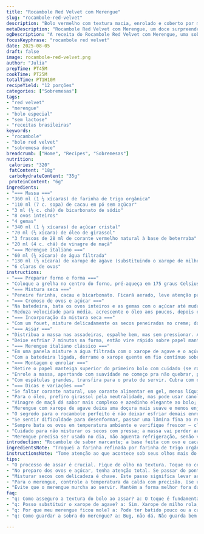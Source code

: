 ```yaml
---
title: "Rocambole Red Velvet com Merengue"
slug: "rocambole-red-velvet"
description: "Bolo vermelho com textura macia, enrolado e coberto por merengue italiano firme. Receita adaptada com farinha de trigo orgânica e mais cacau, cor vibrante com corante natural de beterraba. Sobremesa que exige atenção ao ponto da massa e do ponto do merengue. Tem toque levemente ácido do vinagre de maçã. Ideal para quem quer fugir do comum, sem lactose e sem castanhas, mas com sabor que não deixa a desejar. Cobertura sedosa e brilhante, toque final que chama atenção e dura horas sem murchar."
metaDescription: "Rocambole Red Velvet com Merengue, um doce surpreendente. Textura leve e vibrante. Ideal para fugir do básico e impressionar."
ogDescription: "A receita do Rocambole Red Velvet com Merengue, uma sobremesa única e deliciosa, que encanta com sua cor e sabor marcantes."
focusKeyphrase: "rocambole red velvet"
date: 2025-08-05
draft: false
image: rocambole-red-velvet.png
author: "Julia"
prepTime: PT45M
cookTime: PT25M
totalTime: PT1H10M
recipeYield: "12 porções"
categories: ["Sobremesas"]
tags:
- "red velvet"
- "merengue"
- "bolo especial"
- "sem lactose"
- "receitas brasileiras"
keywords:
- "rocambole"
- "bolo red velvet"
- "sobremesa doce"
breadcrumb: ["Home", "Recipes", "Sobremesas"]
nutrition: 
 calories: "320"
 fatContent: "18g"
 carbohydrateContent: "35g"
 proteinContent: "6g"
ingredients:
- "=== Massa ==="
- "360 ml (1 ½ xícaras) de farinha de trigo orgânica"
- "110 ml (7 c. sopa) de cacau em pó sem açúcar"
- "3 ml (½ c. chá) de bicarbonato de sódio"
- "8 ovos inteiros"
- "4 gemas"
- "340 ml (1 ½ xícaras) de açúcar cristal"
- "70 ml (⅓ xícara) de óleo de girassol"
- "3 frascos de 28 ml de corante vermelho natural à base de beterraba"
- "20 ml (4 c. chá) de vinagre de maçã"
- "=== Merengue italiano ==="
- "60 ml (¼ xícara) de água filtrada"
- "130 ml (½ xícara) de xarope de agave (substituindo o xarope de milho)"
- "6 claras de ovos"
instructions:
- "=== Preparar forno e forma ==="
- "Coloque a grelha no centro do forno, pré-aqueça em 175 graus Celsius; forre duas assadeiras grandes com papel manteiga, unte generosamente com manteiga vegetal; esse toque ajuda a massa não grudar, importante passar com cuidado nas bordas."
- "=== Mistura seca ==="
- "Peneire farinha, cacau e bicarbonato. Ficará aerado, leve atenção para não compactar – isso garante que o bolo não fique pesado."
- "=== Cremoso de ovos e açúcar ==="
- "Na batedeira, bata os ovos inteiros e as gemas com o açúcar até mudar de cor; mistura cresce até triplicar de volume e formar fitas quando levantado o batedor (percebe rápido, uns 12 minutos). Se passar do ponto, fica quebradiço – fique esperto."
- "Reduza velocidade para média, acrescente o óleo aos poucos, depois o corante natural e o vinagre; os líquidos ajudam a manter o bolo úmido e a cor intensa."
- "=== Incorporação da mistura seca ==="
- "Com um fouet, misture delicadamente os secos peneirados no creme; do contrário perde o ar incorporado e o bolo fica pesado. Vire com movimentos circulares, nada de bater muito."
- "=== Assar ==="
- "Distribua a massa nas assadeiras, espalhe bem, mas sem pressionar. Asse entre 14 e 17 minutos; fórmula seca, borda solta e centro firme ao toque indicam pronto. Use palito, se sair limpo, está no ponto certo. Tirar cedo amarga, tarde resseca."
- "Deixe esfriar 7 minutos na forma, então vire rápido sobre papel manteiga limpo. Cubra com pano úmido; ajuda a manter a umidade enquanto esfria totalmente – passo crucial para enrolar depois sem quebrar."
- "=== Merengue italiano clássico ==="
- "Em uma panela misture a água filtrada com o xarope de agave e o açúcar cristal; leve ao fogo médio até atingir entre 112 e 115 graus Celsius (ponto de fio firme). Enquanto isso, comece a bater as claras até quase firmes, picos suaves."
- "Com a batedeira ligada, derrame o xarope quente em fio contínuo sobre as claras – cuidado para não encostar na batedeira, pra não formar grumos. Vai formar um vapor leve, continue batendo até esfriar em temperatura ambiente e o merengue ficar com picos firmes e brilhantes, textura sedosa que não escorre; demora uns 12 a 18 minutos. Se parar cedo fica mole, demora demais seca ou vira suspiro."
- "=== Montagem e enrolar ==="
- "Retire o papel manteiga superior do primeiro bolo com cuidado (se rasgar, não se desespere, remende sem deixar marcas com mais merengue). Distribua ¼ do merengue por cima, espalhe até bordas usando espátula larga."
- "Enrole a massa, apertando com suavidade no começo pra não quebrar, pra formar um rocambole firme, mas macio. Repita com o segundo bolo, junte as duas rodelas enroladas lado a lado para formar um tronco enorme."
- "Com espátulas grandes, transfira para o prato de servir. Cubra com o merengue restante, espalhe com movimentos suaves para não furar, criando textura rústica. Importante não colocar na geladeira para não ressecar; conserva-se perfeita em temperatura ambiente por até 6 horas, pronta para servir."
- "=== Dicas e variações ==="
- "Se faltar corante natural, use corante alimentar em gel, menos líquido. Para massa vegana, tente substituir os ovos por mistura de linhaça com água (3 colheres linhaça pra 9 colheres água = 8 ovos), mas atenção que o resultado muda a estrutura final."
- "Para o óleo, prefiro girassol pela neutralidade, mas pode usar canola ou até azeite leve, só não recomendo manteiga porque altera a textura."
- "Vinagre de maçã dá sabor mais complexo e azedinho elegante ao bolo; vinagre branco é ok, mas acho que perde o charme."
- "Merengue com xarope de agave deixa uma doçura mais suave e menos enjoativa que o xarope de milho industrial."
- "O segredo para o rocambole perfeito é não deixar esfriar demais enrolado, porque endurece e trinca; ao mesmo tempo, muito quente desmonta. Meio termo."
- "Se sentir dificuldade para desenformar, passar uma lâmina fina ao redor das bordas antes de virar ajuda."
- "Sempre bata os ovos em temperatura ambiente e verifique frescor – claras velhas não espumam direito."
- "Cuidado para não misturar os secos com pressa; a massa vai perder ar e ficar com textura densa."
- "Merengue precisa ser usado no dia, não aguenta refrigeração, senão vira um marshmallow duro e embolado."
introduction: "Rocambole de sabor marcante; a base feita com ovo e cacau, o famoso Red Velvet repaginado, aqui com ingredientes naturais e substituições importantes. A massa ultra leve tem aquela coloração forte, quase vinho, graças à beterraba em pó, que além da cor traz um sabor sutil que equilibra o cacau. Diferente do clássico com cream cheese, o revestimento é merengue italiano, mais aerado e menos enjoativo. Bom saber que dominar o ponto do merengue é fundamental: nem mole, nem duro demais. Use as dicas pra tirar a receita do papel com segurança, evitar erros e conseguir um bolo que surpreende na textura e no sabor."
ingredientsNote: "Troquei a farinha refinada por farinha de trigo orgânica, que traz leveza incomparável. Substituí o corante líquido comercial por corante natural obtido da beterraba em pó, deixa um vermelhão vivo, evitando os químicos artificiais. O xarope de milho ficou de fora, dei preferência para o xarope de agave, que tem doçura mais suave e baixa carga glicêmica. Use óleo de girassol pela neutralidade, mantendo a massa fofa e úmida – óleo de canola funciona, mas azeite altera o sabor. Vinagre de maçã mais delicado e complexo do que o branco, uso para dar aquele toque ácido que ajuda no crescimento da massa. Prefira ovos em temperatura ambiente para a preparação do merengue e bata até formar picos firmes, sem passar do ponto pra evitar seca excessiva ou baixa estabilidade."
instructionsNote: "Tome atenção ao que acontece sob seus olhos mais do que o tempo; bateu o ovo até virar um creme fofo, gelado e firme? Sinal pra seguir. Adicione os ingredientes líquidos lentamente, não vá misturar os secos rápido demais; é a delicadeza que garante o ar dentro da massa. Na hora de assar, não confie só no tempo: observe as bordas soltando da forma e teste o centro com palito; se sair limpo, melhor tirar antes de secar. Esfriar adequadamente com pano úmido e papel manteiga evita que a massa resseque e facilite enrolar o rocambole sem rachaduras. O merengue italiano tem tempo e temperatura exatos – use termômetro! Se não tiver, ponto de fio firme é base. Bata até esfriar, sem pressa, para obter brilho e consistência. O frescor dos ovos das claras também ajuda a garantir espuma estável. Cubra e sirva no máximo no mesmo dia para apreciar a textura única do merengue fresco e da massa úmida."
tips:
- "O processo de assar é crucial. Fique de olho na textura. Toque no centro, se estiver firme, já está bom. Use o palito como aliado para checar umidade."
- "No preparo dos ovos e açúcar, tenha atenção total. Se passar do ponto, a massa fica quebradiça. Não é só tempo. É a transformação da mistura."
- "Misturar secos com delicadeza é chave. Este passo significa levar ar para a massa. Se bater demais, a densidade vai lá embaixo, e o bolo pesa."
- "Para o merengue, controle a temperatura da calda com precisão. Use um termômetro se tiver. Se não, sinta o calor. Frio não serve, mas quente demais também."
- "Evite que o merengue murcha ao servir. Mantém a forma melhor fora da geladeira. Umidade, ah, é o que impede de ressecar. Prepare para o dia."
faq:
- "q: Como asseguro a textura do bolo ao assar? a: O toque é fundamental. Se a borda soltar e o palito sair limpo, tirou no tempo certo. Senão, resseca."
- "q: Posso substituir o xarope de agave? a: Sim. Xarope de milho rola, mas ache o ideal. Agave é menos doce. Ajuda na leveza do merengue."
- "q: Por que meu merengue ficou mole? a: Pode ter batido pouco ou a calda não atingiu o ponto de fio firme. Volte, bata mais para estabilizar."
- "q: Como guardar a sobra do merengue? a: Bug, não dá. Não guarda bem. Faz fresco no dia. O que sobrar, é melhor jogar fora. Seca e perde a textura."

---
```

